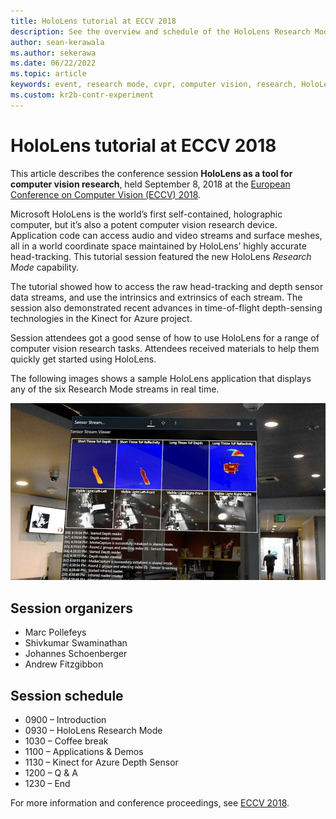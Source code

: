 ```yaml
---
title: HoloLens tutorial at ECCV 2018
description: See the overview and schedule of the HoloLens Research Mode session delivered at the ECCV Conference on September 8, 2018.
author: sean-kerawala
ms.author: sekerawa
ms.date: 06/22/2022
ms.topic: article
keywords: event, research mode, cvpr, computer vision, research, HoloLens
ms.custom: kr2b-contr-experiment
---
```


# HoloLens tutorial at ECCV 2018

This article describes the conference session **HoloLens as a tool for computer vision research**, held September 8, 2018 at the [European Conference on Computer Vision (ECCV) 2018](https://eccv2018.org).

Microsoft HoloLens is the world’s first self-contained, holographic computer, but it’s also a potent computer vision research device. Application code can access audio and video streams and surface meshes, all in a world coordinate space maintained by HoloLens’ highly accurate head-tracking. This tutorial session featured the new HoloLens *Research Mode* capability.

The tutorial showed how to access the raw head-tracking and depth sensor data streams, and use the intrinsics and extrinsics of each stream. The session also demonstrated recent advances in time-of-flight depth-sensing technologies in the Kinect for Azure project.

Session attendees got a good sense of how to use HoloLens for a range of computer vision research tasks. Attendees received materials to help them quickly get started using HoloLens.

The following images shows a sample HoloLens application that displays any of the six Research Mode streams in real time.

![Photograph of a sample application for viewing Research Mode sensor streams.](images/sensor-stream-viewer.jpg)

## Session organizers

* Marc Pollefeys
* Shivkumar Swaminathan
* Johannes Schoenberger
* Andrew Fitzgibbon

## Session schedule
* 0900 – Introduction
* 0930 – HoloLens Research Mode
* 1030 – Coffee break
* 1100 – Applications & Demos
* 1130 – Kinect for Azure Depth Sensor
* 1200 – Q & A
* 1230 – End

For more information and conference proceedings, see [ECCV 2018](https://eccv2018.org).